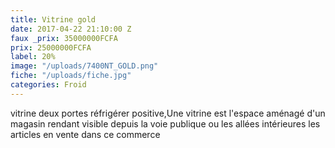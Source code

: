 ```yaml
---
title: Vitrine gold
date: 2017-04-22 21:10:00 Z
faux _prix: 35000000FCFA
prix: 25000000FCFA
label: 20%
image: "/uploads/7400NT_GOLD.png"
fiche: "/uploads/fiche.jpg"
categories: Froid
---
```


vitrine deux portes réfrigérer positive,Une vitrine est l'espace aménagé d'un magasin rendant visible depuis la voie publique ou les allées intérieures les articles en vente dans ce commerce